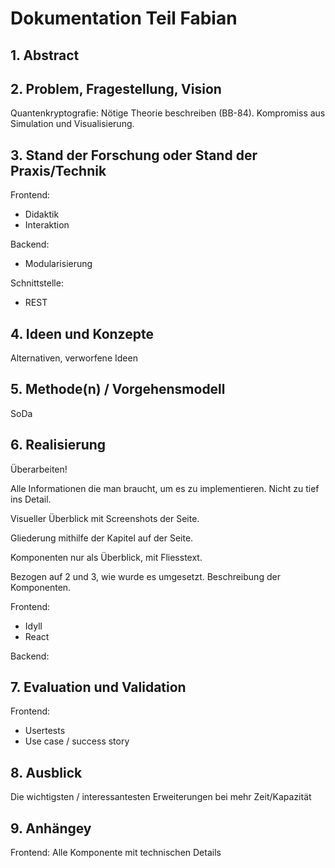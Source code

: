# Dokumentation Teil Fabian

## 1. Abstract

## 2. Problem, Fragestellung, Vision

Quantenkryptografie: Nötige Theorie beschreiben (BB-84).
Kompromiss aus Simulation und Visualisierung.

## 3. Stand der Forschung oder Stand der Praxis/Technik

Frontend:
* Didaktik
* Interaktion

Backend:
* Modularisierung

Schnittstelle:
* REST

## 4. Ideen und Konzepte

Alternativen, verworfene Ideen

## 5. Methode(n) / Vorgehensmodell

SoDa

## 6. Realisierung

Überarbeiten!

Alle Informationen die man braucht, um es zu implementieren.
Nicht zu tief ins Detail.

Visueller Überblick mit Screenshots der Seite.

Gliederung mithilfe der Kapitel auf der Seite.



Komponenten nur als Überblick, mit Fliesstext.

Bezogen auf 2 und 3, wie wurde es umgesetzt. Beschreibung der Komponenten.

Frontend:
* Idyll
* React

Backend:

## 7. Evaluation und Validation

Frontend:
* Usertests
* Use case / success story

## 8. Ausblick

Die wichtigsten / interessantesten Erweiterungen bei mehr Zeit/Kapazität

## 9. Anhängey

Frontend:
Alle Komponente mit technischen Details
